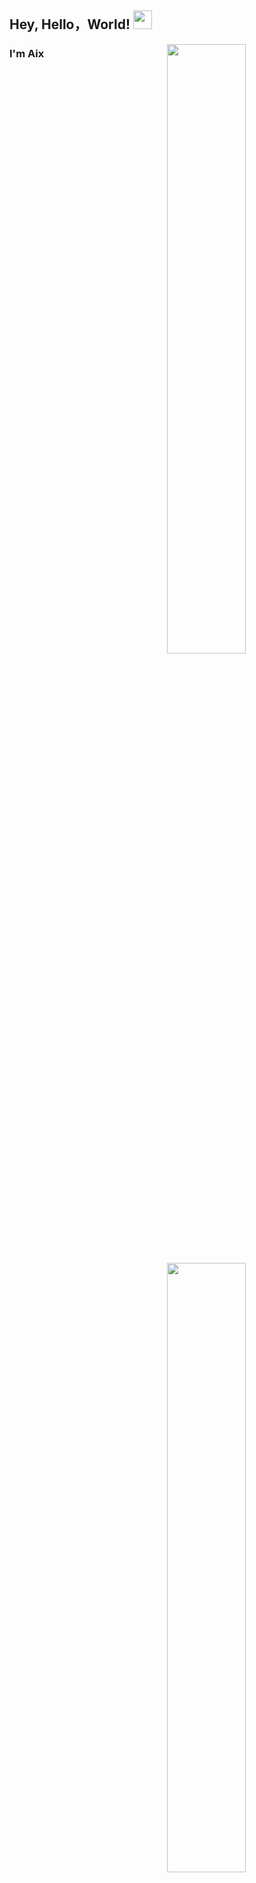 ## Hey, Hello，World! <img src="https://user-images.githubusercontent.com/42378118/110234147-e3259600-7f4e-11eb-95be-0c4047144dea.gif" width="30"> 

[<img align="right" width="50%" src="https://github-readme-stats-ouuan.vercel.app/api?username=aiXlau&theme=dark&show_icons=true">](https://metrics.lecoq.io/aiXlau#gh-dark-mode-only)
[<img align="right" width="50%" src="https://github-readme-stats-ouuan.vercel.app/api?username=aiXlau&show_icons=true">](https://metrics.lecoq.io/aiXlau#gh-light-mode-only)
### I'm Aix

<h2 align="center">
    <img src="https://media.giphy.com/media/SWoSkN6DxTszqIKEqv/giphy.gif" alt="Coder GIF" width="500">
</h2> 
